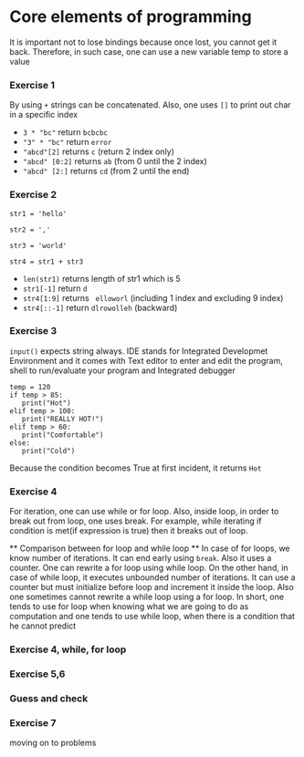# Core elements of programming
It is important not to lose bindings because once lost, you cannot get it back.
Therefore, in such case, one can use a new variable temp to store a value

### Exercise 1
By using ```+``` strings can be concatenated.
Also, one uses ```[]``` to print out char in a specific index
+ ```3 * "bc"``` return ```bcbcbc```
+ ```"3" * "bc"``` return ```error```
+ ```"abcd"[2]``` returns ```c``` (return 2 index only)
+ ```"abcd" [0:2]``` returns ```ab``` (from 0 until the 2 index)
+ ```"abcd" [2:]``` returns ```cd``` (from 2 until the end)

### Exercise 2
```str1 = 'hello' ```

```str2 = ',' ```

```str3 = 'world' ```

```str4 = str1 + str3```

+ ```len(str1)``` returns length of str1 which is 5
+ ```str1[-1]``` return ```d```
+ ```str4[1:9]``` returns ``` elloworl``` (including 1 index and excluding 9 index)
+ ```str4[::-1]``` return ```dlrowolleh``` (backward)

### Exercise 3
```input()``` expects string  always.
IDE stands for Integrated Developmet Environment and it comes with Text editor to enter and edit the program, shell to run/evaluate your program and Integrated debugger  

```
temp = 120
if temp > 85:
   print("Hot")
elif temp > 100:
   print("REALLY HOT!")
elif temp > 60:
   print("Comfortable")
else:
   print("Cold")

```
Because the condition becomes True at first incident, it returns ```Hot```

### Exercise 4
For iteration, one can use while or for loop. Also, inside loop, in order to break out from loop, one uses break. For example, while iterating if condition is met(if expression is true) then it breaks out of loop.

** Comparison between for loop and while loop **
In case of for loops, we know number of iterations. It can end early using ```break```. Also it uses a counter. One can rewrite a for loop using while loop. On the other hand, in case of while loop, it executes unbounded number of iterations. It can use a counter but must initialize before loop and increment it inside the loop. Also one sometimes cannot rewrite a while loop using a for loop.
In short, one tends to use for loop when knowing what we are going to do as computation and one tends to use while loop, when there is a condition that he cannot predict

### Exercise 4, while, for loop

### Exercise 5,6
### Guess and check
### Exercise 7
moving on to problems 
